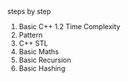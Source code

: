 steps by step 
1. Basic C++
1.2 Time Complexity
2. Pattern
3. C++ STL
4. Basic Maths
5. Basic Recursion
6. Basic Hashing
